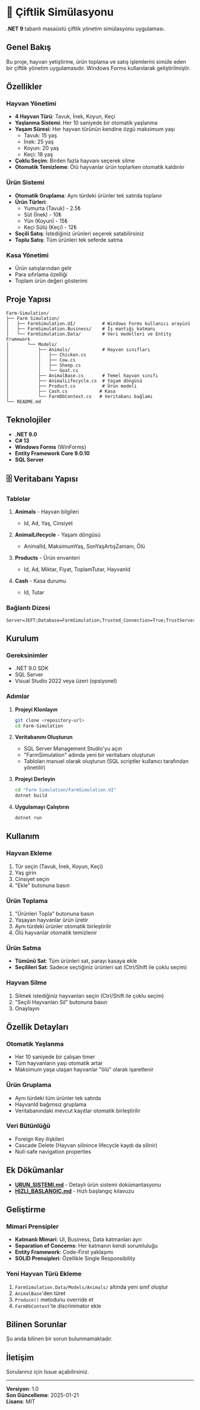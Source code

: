 # 🌾 Çiftlik Simülasyonu

**.NET 9** tabanlı masaüstü çiftlik yönetim simülasyonu uygulaması.

##  Genel Bakış

Bu proje, hayvan yetiştirme, ürün toplama ve satış işlemlerini simüle eden bir çiftlik yönetim uygulamasıdır. Windows Forms kullanılarak geliştirilmiştir.

##  Özellikler

###  Hayvan Yönetimi
- **4 Hayvan Türü**: Tavuk, İnek, Koyun, Keçi
- **Yaşlanma Sistemi**: Her 10 saniyede bir otomatik yaşlanma
- **Yaşam Süresi**: Her hayvan türünün kendine özgü maksimum yaşı
  - Tavuk: 15 yaş
  - İnek: 25 yaş
  - Koyun: 20 yaş
  - Keçi: 18 yaş
- **Çoklu Seçim**: Birden fazla hayvanı seçerek silme
- **Otomatik Temizleme**: Ölü hayvanlar ürün toplarken otomatik kaldırılır

###  Ürün Sistemi
- **Otomatik Gruplama**: Aynı türdeki ürünler tek satırda toplanır
- **Ürün Türleri**:
  - Yumurta (Tavuk) - 2.5₺
  - Süt (İnek) - 10₺
  - Yün (Koyun) - 15₺
  - Keçi Sütü (Keçi) - 12₺
- **Seçili Satış**: İstediğiniz ürünleri seçerek satabilirsiniz
- **Toplu Satış**: Tüm ürünleri tek seferde satma

###  Kasa Yönetimi
- Ürün satışlarından gelir
- Para sıfırlama özelliği
- Toplam ürün değeri gösterimi

##  Proje Yapısı

```
Farm-Simulation/
├── Farm Simulation/
│   ├── FarmSimulation.UI/          # Windows Forms kullanıcı arayüzü
│   ├── FarmSimulation.Business/    # İş mantığı katmanı
│   └── FarmSimulation.Data/        # Veri modelleri ve Entity Framework
│       └── Models/
│           ├── Animals/            # Hayvan sınıfları
│           │   ├── Chicken.cs
│           │   ├── Cow.cs
│           │   ├── Sheep.cs
│           │   └── Goat.cs
│           ├── AnimalBase.cs       # Temel hayvan sınıfı
│           ├── AnimalLifecycle.cs  # Yaşam döngüsü
│           ├── Product.cs          # Ürün modeli
│           ├── Cash.cs            # Kasa
│           └── FarmDbContext.cs   # Veritabanı bağlamı
└── README.md
```

##  Teknolojiler

- **.NET 9.0**
- **C# 13**
- **Windows Forms** (WinForms)
- **Entity Framework Core 9.0.10**
- **SQL Server**

## 🗄️ Veritabanı Yapısı

### Tablolar

1. **Animals** - Hayvan bilgileri
   - Id, Ad, Yaş, Cinsiyet

2. **AnimalLifecycle** - Yaşam döngüsü
   - AnimalId, MaksimumYaş, SonYaşArtışZamanı, Ölü

3. **Products** - Ürün envanteri
   - Id, Ad, Miktar, Fiyat, ToplamTutar, HayvanId

4. **Cash** - Kasa durumu
   - Id, Tutar

### Bağlantı Dizesi
```
Server=JEFT;Database=FarmSimulation;Trusted_Connection=True;TrustServerCertificate=True;
```

##  Kurulum

### Gereksinimler
- .NET 9.0 SDK
- SQL Server
- Visual Studio 2022 veya üzeri (opsiyonel)

### Adımlar

1. **Projeyi Klonlayın**
   ```bash
   git clone <repository-url>
   cd Farm-Simulation
   ```

2. **Veritabanını Oluşturun**
   - SQL Server Management Studio'yu açın
   - "FarmSimulation" adında yeni bir veritabanı oluşturun
   - Tabloları manuel olarak oluşturun (SQL scriptler kullanıcı tarafından yönetilir)

3. **Projeyi Derleyin**
   ```bash
   cd "Farm Simulation/FarmSimulation.UI"
   dotnet build
   ```

4. **Uygulamayı Çalıştırın**
   ```bash
   dotnet run
   ```

##  Kullanım

### Hayvan Ekleme
1. Tür seçin (Tavuk, İnek, Koyun, Keçi)
2. Yaş girin
3. Cinsiyet seçin
4. "Ekle" butonuna basın

### Ürün Toplama
1. "Ürünleri Topla" butonuna basın
2. Yaşayan hayvanlar ürün üretir
3. Aynı türdeki ürünler otomatik birleştirilir
4. Ölü hayvanlar otomatik temizlenir

### Ürün Satma
- **Tümünü Sat**: Tüm ürünleri sat, parayı kasaya ekle
- **Seçilileri Sat**: Sadece seçtiğiniz ürünleri sat (Ctrl/Shift ile çoklu seçim)

### Hayvan Silme
1. Silmek istediğiniz hayvanları seçin (Ctrl/Shift ile çoklu seçim)
2. "Seçili Hayvanları Sil" butonuna basın
3. Onaylayın

##  Özellik Detayları

### Otomatik Yaşlanma
- Her 10 saniyede bir çalışan timer
- Tüm hayvanların yaşı otomatik artar
- Maksimum yaşa ulaşan hayvanlar "ölü" olarak işaretlenir

### Ürün Gruplama
- Aynı türdeki tüm ürünler tek satırda
- HayvanId bağımsız gruplama
- Veritabanındaki mevcut kayıtlar otomatik birleştirilir

### Veri Bütünlüğü
- Foreign Key ilişkileri
- Cascade Delete (Hayvan silinince lifecycle kaydı da silinir)
- Null-safe navigation properties

##  Ek Dökümanlar

- **[URUN_SISTEMI.md](Farm%20Simulation/URUN_SISTEMI.md)** - Detaylı ürün sistemi dokümantasyonu
- **[HIZLI_BASLANGIC.md](Farm%20Simulation/HIZLI_BASLANGIC.md)** - Hızlı başlangıç kılavuzu

##  Geliştirme

### Mimari Prensipler
- **Katmanlı Mimari**: UI, Business, Data katmanları ayrı
- **Separation of Concerns**: Her katmanın kendi sorumluluğu
- **Entity Framework**: Code-First yaklaşımı
- **SOLID Prensipleri**: Özellikle Single Responsibility

### Yeni Hayvan Türü Ekleme
1. `FarmSimulation.Data/Models/Animals/` altında yeni sınıf oluştur
2. `AnimalBase`'den türet
3. `Produce()` metodunu override et
4. `FarmDbContext`'te discriminator ekle

##  Bilinen Sorunlar

Şu anda bilinen bir sorun bulunmamaktadır.

##  İletişim

Sorularınız için Issue açabilirsiniz.

---

**Versiyon**: 1.0  
**Son Güncelleme**: 2025-01-21  
**Lisans**: MIT
